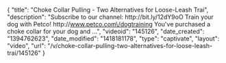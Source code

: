 {
    "title": "Choke Collar Pulling - Two Alternatives for Loose-Leash Trai",
    "description": "Subscribe to our channel: http:\/\/bit.ly\/12dY9oO Train your dog with Petco! http:\/\/www.petco.com\/dogtraining You've purchased a choke collar for your dog and ...",
    "videoid": "145126",
    "date_created": "1394762623",
    "date_modified": "1418181178",
    "type": "captivate",
    "layout": "video",
    "url": "\/v\/choke-collar-pulling-two-alternatives-for-loose-leash-trai\/145126"
}